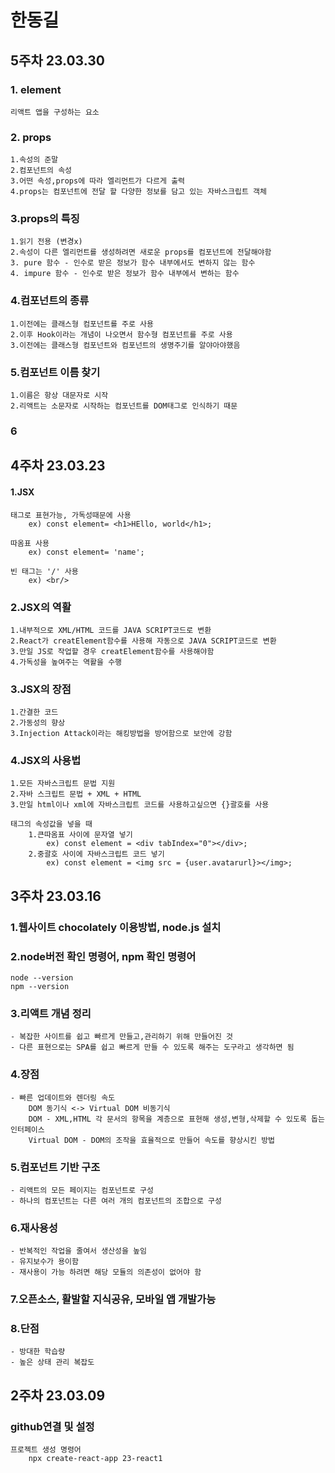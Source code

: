 # 한동길

## 5주차 23.03.30

### 1. element
    리액트 앱을 구성하는 요소
    
### 2. props
    1.속성의 준말
    2.컴포넌트의 속성
    3.어떤 속성,props에 따라 엘리먼트가 다르게 출력
    4.props는 컴포넌트에 전달 할 다양한 정보를 담고 있는 자바스크립트 객체

### 3.props의 특징
    1.읽기 전용 (변경x)
    2.속성이 다른 엘리먼트를 생성하려면 새로운 props를 컴포넌트에 전달해야함
    3. pure 함수 - 인수로 받은 정보가 함수 내부에서도 변하지 않는 함수
    4. impure 함수 - 인수로 받은 정보가 함수 내부에서 변하는 함수

### 4.컴포넌트의 종류
    1.이전에는 클래스형 컴포넌트를 주로 사용
    2.이후 Hook이라는 개념이 나오면서 함수형 컴포넌트를 주로 사용
    3.이전에는 클래스형 컴포넌트와 컴포넌트의 생명주기를 알야아야했음

### 5.컴포넌트 이름 찾기
    1.이름은 항상 대문자로 시작
    2.리액트는 소문자로 시작하는 컴포넌트를 DOM태그로 인식하기 때문

### 6



## 4주차 23.03.23

#### 1.JSX
    태그로 표현가능, 가독성때문에 사용
        ex) const element= <h1>HEllo, world</h1>; 

    따옴표 사용 
        ex) const element= 'name';
    
    빈 태그는 '/' 사용
        ex) <br/>
### 2.JSX의 역활
    1.내부적으로 XML/HTML 코드를 JAVA SCRIPT코드로 변환
    2.React가 creatElement함수를 사용해 자동으로 JAVA SCRIPT코드로 변환
    3.만일 JS로 작업할 경우 creatElement함수를 사용해야함
    4.가독성을 높여주는 역활을 수행

### 3.JSX의 장점
    1.간결한 코드
    2.가동성의 향상
    3.Injection Attack이라는 해킹방법을 방어함으로 보안에 강함
### 4.JSX의 사용법
    1.모든 자바스크립트 문법 지원
    2.자바 스크립트 문법 + XML + HTML
    3.만일 html이나 xml에 자바스크립트 코드를 사용하고싶으면 {}괄호를 사용
    
    태그의 속성값을 넣을 때
        1.큰따옴표 사이에 문자열 넣기
            ex) const element = <div tabIndex="0"></div>;
        2.중괄호 사이에 자바스크립트 코드 넣기
            ex) const element = <img src = {user.avatarurl}></img>;


    



## 3주차 23.03.16

### 1.웹사이트 chocolately 이용방법, node.js 설치
### 2.node버전 확인 명령어, npm 확인 명령어
    node --version
    npm --version
### 3.리액트 개념 정리
    - 복잡한 사이트를 쉽고 빠르게 만들고,관리하기 위해 만들어진 것
    - 다른 표현으로는 SPA를 쉽고 빠르게 만들 수 있도록 해주는 도구라고 생각하면 됨
### 4.장점
    - 빠른 업데이트와 렌더링 속도
        DOM 동기식 <-> Virtual DOM 비동기식
        DOM - XML,HTML 각 문서의 항목을 계층으로 표현해 생성,변형,삭제할 수 있도록 돕는 인터페이스
        Virtual DOM - DOM의 조작을 효율적으로 만들어 속도를 향상시킨 방법
### 5.컴포넌트 기반 구조
    - 리액트의 모든 페이지는 컴포넌트로 구성
    - 하나의 컴포넌트는 다른 여러 개의 컴포넌트의 조합으로 구성
### 6.재사용성
    - 반복적인 작업을 줄여서 생산성을 높임
    - 유지보수가 용이함
    - 재사용이 가능 하려면 해당 모듈의 의존성이 없어야 함
### 7.오픈소스, 활발할 지식공유, 모바일 앱 개발가능

### 8.단점
    - 방대한 학습량
    - 높은 상태 관리 복잡도

## 2주차 23.03.09 

### github연결 및 설정
    프로젝트 생성 명령어
        npx create-react-app 23-react1
    